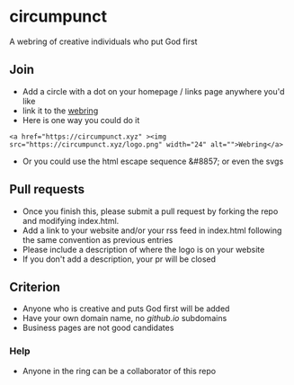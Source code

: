 # circumpunct
A webring of creative individuals who put God first

## Join
- Add a circle with a dot on your homepage / links page anywhere you'd like
- link it to the [webring](https://circumpunct.xyz)
- Here is one way you could do it
```
<a href="https://circumpunct.xyz" ><img src="https://circumpunct.xyz/logo.png" width="24" alt="">Webring</a>
```
- Or you could use the html escape sequence &amp;#8857; or even the svgs

## Pull requests
- Once you finish this, please submit a pull request by forking the repo and modifying index.html.
- Add a link to your website and/or your rss feed in index.html following the same convention as previous entries
- Please include a description of where the logo is on your website
- If you don't add a description, your pr will be closed

## Criterion
- Anyone who is creative and puts God first will be added
- Have your own domain name, no *github.io* subdomains
- Business pages are not good candidates

### Help
- Anyone in the ring can be a collaborator of this repo

